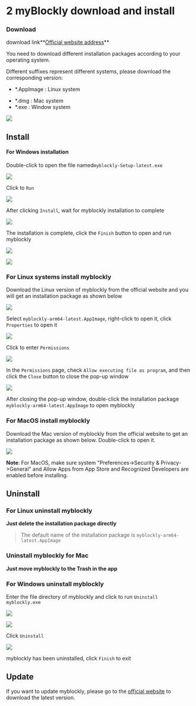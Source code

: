 # 2 myBlockly download and install

### Download

download link**[Official website address](https://www.elephantrobotics.com/en/downloads/)**

You need to download different installation packages according to your operating system.



Different suffixes represent different systems, please download the corresponding version:

- *.AppImage  : Linux system

* *.dmg : Mac system
* *.exe : Window system



![](../../../../resources/5-BasicApplication/5.2.1/m5/img/download.png)



## Install

#### For Windows installation

Double-click to open the file named`myblockly-Setup-latest.exe`

![](../../../../resources/5-BasicApplication/5.2.1/m5/img/install_1.png)

Click to `Run`

![](../../../../resources/5-BasicApplication/5.2.1/m5/img/install_2.png)

After clicking `Install`, wait for myblockly installation to complete

![](../../../../resources/5-BasicApplication/5.2.1/m5/img/install_3.png)



The installation is complete, click the `Finish` button to open and run myblockly

![](../../../../resources/5-BasicApplication/5.2.1/m5/img/install_4.png)

![](../../../../resources/5-BasicApplication/5.2.1/m5/img/install_5.png)







### For Linux systems install myblockly

Download the Linux version of myblockly from the official website and you will get an installation package as shown below

![](../../../../resources/5-BasicApplication/5.2.1/m5/img/appimage.png)





Select `myblockly-arm64-latest.AppImage`, right-click to open it, click `Properties` to open it

<img src="../../../../resources/5-BasicApplication/5.2.1/m5/img/appimage1.png"  />



Click to enter `Permissions`

<img src="../../../../resources/5-BasicApplication/5.2.1/m5/img/appimage2.png"  />



In the `Permissions` page, check `Allow executing file as program`, and then click the `Close` button to close the pop-up window

<img src="../../../../resources/5-BasicApplication/5.2.1/m5/img/appimage3.png"  />



After closing the pop-up window, double-click the installation package `myblockly-arm64-latest.AppImage` to open myblockly



### For MacOS install myblockly

Download the Mac version of myblockly from the official website to get an installation package as shown below. Double-click to open it.

![](../../../../resources/5-BasicApplication/5.2.1/m5/img/mac.png)

**Note**: For MacOS, make sure system "Preferences->Security & Privacy->General" and Allow Apps from App Store and Recognized Developers are enabled before installing.







## Uninstall



### For Linux uninstall myblockly

**Just delete the installation package directly**

>The default name of the installation package is `myblockly-arm64-latest.AppImage`





### Uninstall myblockly for Mac

**Just move myblockly to the Trash in the app**





### For Windows uninstall myblockly

Enter the file directory of myblockly and click to run `Uninstall myblockly.exe`

<img src="../../../../resources/5-BasicApplication/5.2.1/m5/img/uninstall.png"  />

![](../../../../resources/5-BasicApplication/5.2.1/m5/img/uninstall_1.png)



Click `Uninstall`

![](../../../../resources/5-BasicApplication/5.2.1/m5/img/uninstall_2.png)

myblockly has been uninstalled, click `Finish` to exit





## Update

If you want to update myblockly, please go to the [official website](https://www.elephantrobotics.com/en/downloads/) to download the latest version.




